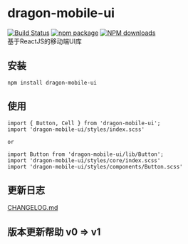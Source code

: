 # dragon-mobile-ui
  [![Build Status](https://www.travis-ci.org/JeromeLin/dragon-mobile-ui.svg?branch=master)](https://www.travis-ci.org/JeromeLin/dragon-mobile-ui)
  [![npm package](https://img.shields.io/npm/v/dragon-mobile-ui.svg?style=flat-square)](https://www.npmjs.org/package/dragon-mobile-ui)
  [![NPM downloads](http://img.shields.io/npm/dm/dragon-mobile-ui.svg?style=flat-square)](https://npmjs.org/package/dragon-mobile-ui)  
  基于ReactJS的移动端UI库
  
## 安装
```
npm install dragon-mobile-ui
```
## 使用
```
import { Button, Cell } from 'dragon-mobile-ui';
import 'dragon-mobile-ui/styles/index.scss'

or

import Button from 'dragon-mobile-ui/lib/Button';
import 'dragon-mobile-ui/styles/core/index.scss'
import 'dragon-mobile-ui/styles/components/Button.scss'
```

## 更新日志
[CHANGELOG.md](https://github.com/JeromeLin/dragon-mobile-ui/blob/master/CHANGELOG.md)

## 版本更新帮助 v0 => v1

